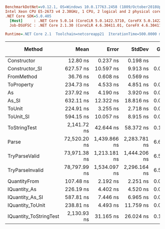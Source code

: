 ``` ini

BenchmarkDotNet=v0.12.1, OS=Windows 10.0.17763.2458 (1809/October2018Update/Redstone5)
Intel Xeon CPU E5-2673 v4 2.30GHz, 1 CPU, 2 logical and 2 physical cores
.NET Core SDK=5.0.405
  [Host]     : .NET Core 5.0.14 (CoreCLR 5.0.1422.5710, CoreFX 5.0.1422.5710), X64 RyuJIT
  Job-DSUFSC : .NET Core 2.1.30 (CoreCLR 4.6.30411.01, CoreFX 4.6.30411.02), X64 RyuJIT

Runtime=.NET Core 2.1  Toolchain=netcoreapp21  IterationTime=500.0000 ms  

```
|                 Method |         Mean |        Error |       StdDev |  Gen 0 |  Gen 1 | Gen 2 | Allocated |
|----------------------- |-------------:|-------------:|-------------:|-------:|-------:|------:|----------:|
|            Constructor |     12.80 ns |     0.237 ns |     0.198 ns |      - |      - |     - |         - |
|         Constructor_SI |    627.57 ns |    10.597 ns |     9.913 ns | 0.0260 |      - |     - |     192 B |
|             FromMethod |     36.76 ns |     0.608 ns |     0.569 ns |      - |      - |     - |         - |
|             ToProperty |    234.73 ns |     4.533 ns |     4.851 ns | 0.0162 |      - |     - |     112 B |
|                     As |    237.92 ns |     4.190 ns |     3.920 ns | 0.0159 |      - |     - |     112 B |
|                  As_SI |    632.11 ns |    12.322 ns |    18.816 ns | 0.0266 |      - |     - |     192 B |
|                 ToUnit |    224.91 ns |     3.255 ns |     2.718 ns | 0.0159 |      - |     - |     112 B |
|              ToUnit_SI |    594.15 ns |    10.057 ns |     8.915 ns | 0.0256 |      - |     - |     192 B |
|           ToStringTest |  2,141.72 ns |    42.644 ns |    58.372 ns | 0.1376 |      - |     - |     952 B |
|                  Parse | 72,520.20 ns | 1,439.866 ns | 2,283.781 ns | 6.6180 | 0.1379 |     - |   44816 B |
|          TryParseValid | 73,971.38 ns | 1,213.181 ns | 1,444.206 ns | 6.5416 | 0.1454 |     - |   44792 B |
|        TryParseInvalid | 78,797.99 ns | 1,534.097 ns | 2,296.164 ns | 6.5238 | 0.1553 |     - |   44392 B |
|           QuantityFrom |    107.48 ns |     2.192 ns |     2.251 ns | 0.0081 |      - |     - |      56 B |
|           IQuantity_As |    226.19 ns |     4.402 ns |     4.520 ns | 0.0197 |      - |     - |     136 B |
|        IQuantity_As_SI |    587.81 ns |     7.446 ns |     6.965 ns | 0.0254 |      - |     - |     192 B |
|       IQuantity_ToUnit |    238.81 ns |     4.493 ns |    11.759 ns | 0.0247 |      - |     - |     168 B |
| IQuantity_ToStringTest |  2,130.93 ns |    31.165 ns |    26.024 ns | 0.1352 |      - |     - |     952 B |
